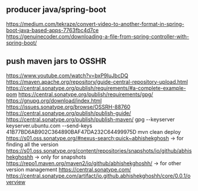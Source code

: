 

## producer java/spring-boot
https://medium.com/tekraze/convert-video-to-another-format-in-spring-boot-java-based-apps-7763fbc4d7ce
https://genuinecoder.com/downloading-a-file-from-spring-controller-with-spring-boot/

## push maven jars to OSSHR 
https://www.youtube.com/watch?v=bxP9IuJbcDQ
https://maven.apache.org/repository/guide-central-repository-upload.html
https://central.sonatype.org/publish/requirements/#a-complete-example-pom
https://central.sonatype.org/publish/requirements/gpg/
https://gnupg.org/download/index.html
https://issues.sonatype.org/browse/OSSRH-88760
https://central.sonatype.org/publish/publish-guide/
https://central.sonatype.org/publish/publish-maven/
gpg --keyserver keyserver.ubuntu.com --send-keys 41B77BD6AB902C364890BAF47DA232C64499975D
mvn clean deploy
https://s01.oss.sonatype.org/#nexus-search;quick~abhishekghosh -> for finding all the version
https://s01.oss.sonatype.org/content/repositories/snapshots/io/github/abhishekghoshh -> only for snapshots
https://repo1.maven.org/maven2/io/github/abhishekghoshh/ -> for other version management
https://central.sonatype.com/
https://central.sonatype.com/artifact/io.github.abhishekghoshh/core/0.0.1/overview